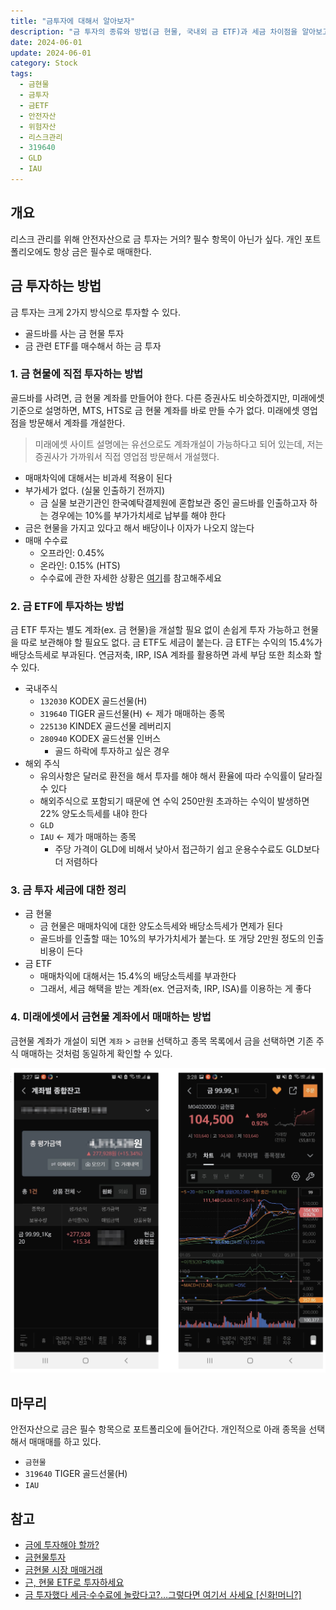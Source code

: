 ```yaml
---
title: "금투자에 대해서 알아보자"
description: "금 투자의 종류와 방법(금 현물, 국내외 금 ETF)과 세금 차이점을 알아보고, 안전자산으로서 금의 역할과 투자 팁을 소개합니다."
date: 2024-06-01
update: 2024-06-01
category: Stock
tags:
  - 금현물
  - 금투자
  - 금ETF
  - 안전자산
  - 위험자산
  - 리스크관리
  - 319640
  - GLD
  - IAU
---
```


## 개요

리스크 관리를 위해 안전자산으로 금 투자는 거의? 필수 항목이 아닌가 싶다. 개인 포트폴리오에도 항상 금은 필수로 매매한다.

## 금 투자하는 방법

금 투자는 크게 2가지 방식으로 투자할 수 있다.

- 골드바를 사는 금 현물 투자
- 금 관련 ETF를 매수해서 하는 금 투자

### 1. 금 현물에 직접 투자하는 방법

골드바를 사려면, 금 현물 계좌를 만들어야 한다. 다른 증권사도 비슷하겠지만, 미래에셋 기준으로 설명하면, MTS, HTS로 금 현물 계좌를 바로 만들 수가 없다. 미래에셋 영업점을 방문해서 계좌를 개설한다.

> 미래에셋 사이트 설명에는 유선으로도 계좌개설이 가능하다고 되어 있는데, 저는 증권사가 가까워서 직접 영업점 방문해서 개설했다.
>

- 매매차익에 대해서는 비과세 적용이 된다
- 부가세가 없다. (실물 인출하기 전까지)
  - 금 실물 보관기관인 한국예탁결제원에 혼합보관 중인 골드바를 인출하고자 하는 경우에는 10%를 부가가치세로 납부를 해야 한다
- 금은 현물을 가지고 있다고 해서 배당이나 이자가 나오지 않는다
- 매매 수수료
  - 오프라인: 0.45%
  - 온라인: 0.15% (HTS)
  - 수수료에 관한 자세한 상황은 [여기](https://securities.miraeasset.com/hki/hki3032/n02.do)를 참고해주세요

### 2. 금 ETF에 투자하는 방법

금 ETF 투자는 별도 계좌(ex. 금 현물)을 개설할 필요 없이 손쉽게 투자 가능하고 현물을 따로 보관해야 할 필요도 없다. 금 ETF도 세금이 붙는다. 금 ETF는 수익의 15.4%가 배당소득세로 부과된다. 연금저축, IRP, ISA 계좌를 활용하면 과세 부담 또한 최소화 할 수 있다.

- 국내주식
  - `132030` KODEX 골드선물(H)
  - `319640` TIGER 골드선물(H) ← 제가 매매하는 종목
  - `225130` KINDEX 골드선물 레버리지
  - `280940` KODEX 골드선물 인버스
    - 골드 하락에 투자하고 싶은 경우
- 해외 주식
  - 유의사항은 달러로 환전을 해서 투자를 해야 해서 환율에 따라 수익률이 달라질 수 있다
  - 해외주식으로 포함되기 때문에 연 수익 250만원 초과하는 수익이 발생하면 22% 양도소득세를 내야 한다
  - `GLD`
  - `IAU` ← 제가 매매하는 종목
    - 주당 가격이 GLD에 비해서 낮아서 접근하기 쉽고 운용수수료도 GLD보다 더 저렴하다

### 3. 금 투자 세금에 대한 정리

- 금 현물
  - 금 현물은 매매차익에 대한 양도소득세와 배당소득세가 면제가 된다
  - 골드바를 인출할 때는 10%의 부가가치세가 붙는다. 또 개당 2만원 정도의 인출 비용이 든다
- 금 ETF
  - 매매차익에 대해서는 15.4%의 배당소득세를 부과한다
  - 그래서, 세금 해택을 받는 계좌(ex. 연금저축, IRP, ISA)를 이용하는 게 좋다

### 4. 미래에셋에서 금현물 계좌에서 매매하는 방법

금현물 계좌가 개설이 되면 `계좌` > `금현물` 선택하고 종목 목록에서 금을 선택하면 기존 주식 매매하는 것처럼 동일하게 확인할 수 있다.

![금현물 매수하는 방법](image-20240601171626869.png)

## 마무리

안전자산으로 금은 필수 항목으로 포트폴리오에 들어간다. 개인적으로 아래 종목을 선택해서 매매매를 하고 있다.

- `금현물`
- `319640` TIGER 골드선물(H)
- `IAU`

## 참고

- [금에 투자해야 할까?](https://brunch.co.kr/@code-investor/7)
- [금현물투자](https://securities.miraeasset.com/imf/300/imf701.do)
- [금현물 시장 매매거래](https://securities.miraeasset.com/hki/hki3032/n02.do)
- [근, 현물 ETF로 투자하세요](https://www.frism.io/geum/)
- [금 투자했다 세금·수수료에 놀랐다고?…그렇다면 여기서 사세요 [신화!머니?]](https://www.mk.co.kr/news/stock/10649867)